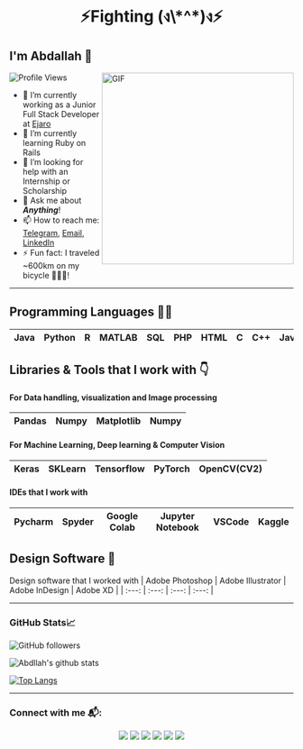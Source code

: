 <h1 align="center">⚡Fighting (ง\*^*)ง⚡ </h1>


## I'm Abdallah 👋
![Profile Views](https://komarev.com/ghpvc/?username=AbdallahMH&color=blue)
<img align="right" alt="GIF" src="https://i.pinimg.com/originals/e4/26/70/e426702edf874b181aced1e2fa5c6cde.gif" width="340"/>



- 🔭 I’m currently working as a Junior Full Stack Developer at [Ejaro](https://github.com/ejaro)
- 🌱 I’m currently learning Ruby on Rails
- 🤔 I’m looking for help with an Internship or Scholarship
- 💬 Ask me about ***Anything***!
- 📫 How to reach me: <a href="https://t.me/DelightfulMiracle">Telegram</a>, <a href="mailto:abdallahhezam1@gmail.com">Email</a>, <a href="https://www.linkedin.com/in/abdullah-hezam/">LinkedIn</a>
- ⚡ Fun fact: I traveled ~600km on my bicycle 🚴🏻‍♂️!

---

## Programming Languages :man_technologist:
| Java | Python | R | MATLAB | SQL | PHP | HTML | C | C++ | JavaScript |
| :---: | :---: | :---: | :---: | :---: | :---: | :---: | :---: | :---: | :---: |

## Libraries & Tools that I work with 👇

#### For Data handling, visualization and Image processing
| Pandas | Numpy  | Matplotlib | Numpy |
| :---: | :---: | :---: | :---: |

#### For Machine Learning, Deep learning & Computer Vision
| Keras | SKLearn | Tensorflow | PyTorch | OpenCV(CV2) |
| :---: | :---: | :---: | :---: | :---: |

#### IDEs that I work with
| Pycharm | Spyder | Google Colab | Jupyter Notebook | VSCode | Kaggle
| :---: | :---: | :---: | :---: | :---: | :---: |


## Design Software 🎨
Design software that I worked with
| Adobe Photoshop | Adobe Illustrator  | Adobe InDesign | Adobe XD |
| :---: | :---: | :---: | :---: |

---

### GitHub Stats📈

<img alt="GitHub followers" src="https://img.shields.io/github/followers/AbdallahMH?style=social"> 

![Abdllah's github stats](https://github-readme-stats.vercel.app/api?username=AbdallahMH&show_icons=true&theme=dark)

[![Top Langs](https://github-readme-stats.vercel.app/api/top-langs/?username=AbdallahMH&layout=compact&show_icons=true&theme=dark)](https://github.com/anuraghazra/github-readme-stats)

---

### Connect with me 📬:

<p align="center">
<a href="https://twitter.com/abdallahhezam1"><img src="https://img.shields.io/badge/Twitter-1DA1F2?style=for-the-badge&logo=twitter&logoColor=white" /></a>
<a href="https://www.kaggle.com/abdallahhezam"><img src="https://img.shields.io/badge/Kaggle-20BEFF?style=for-the-badge&logo=Kaggle&logoColor=white" /></a>
<a href="https://www.linkedin.com/in/abdullah-hezam/"><img src="https://img.shields.io/badge/LinkedIn-0077B5?style=for-the-badge&logo=linkedin&logoColor=white" /></a>
<a href="https://t.me/delightfulmiracle"><img src="https://img.shields.io/badge/Telegram-2CA5E0?style=for-the-badge&logo=telegram&logoColor=white" /></a>
<a href="https://www.deviantart.com/sofrex/"><img src="https://img.shields.io/badge/DeviantArt-05CC47?style=for-the-badge&logo=deviantart&logoColor=white" /></a>
<a href="mailto:abdallahhezam1@gmail.com/"><img src="https://img.shields.io/badge/Gmail-D14836?style=for-the-badge&logo=gmail&logoColor=white" /></a>

</p>
